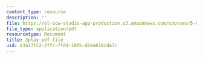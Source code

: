 ```yaml
---
content_type: resource
description: ''
file: https://ol-ocw-studio-app-production.s3.amazonaws.com/courses/5-07sc-biological-chemistry-i-fall-2013/e3a17fc22ffc7fd418fbd2ea619cda7c_6MaMdzo416w.pdf
file_type: application/pdf
resourcetype: Document
title: 3play pdf file
uid: e3a17fc2-2ffc-7fd4-18fb-d2ea619cda7c
---
```

